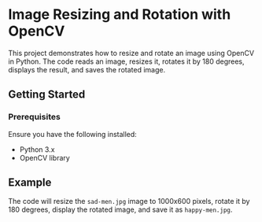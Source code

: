 # Image Resizing and Rotation with OpenCV

This project demonstrates how to resize and rotate an image using OpenCV in Python. The code reads an image, resizes it, rotates it by 180 degrees, displays the result, and saves the rotated image.

## Getting Started

### Prerequisites

Ensure you have the following installed:

- Python 3.x
- OpenCV library

## Example

The code will resize the `sad-men.jpg` image to 1000x600 pixels, rotate it by 180 degrees, display the rotated image, and save it as `happy-men.jpg`.
